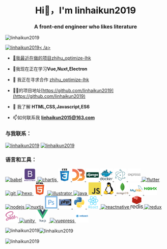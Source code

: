 <h1 align="center">Hi👋，I'm linhaikun2019</h1>
<h3 align="center">A front-end engineer who likes literature</h3>

<p align="left"> <img src ="https://komarev.com/ghpvc/?username=linhaikun2019&label=Profile%20views&color=0e75b6&style=flat" alt="linhaikun2019" /> </p>

<p align="left"> <a href="https://github.com/ryo-ma/github-profile-trophy"><img src="https://github-profile-trophy.vercel.app/?username=linhaikun2019" alt="linhaikun2019" />< /a> </p>

- 🔭我最近在做的项目[zhihu_optimize-lhk](https://github.com/linhaikun2019/zhihu_optimize-lhk)

- 🌱我现在正在学习**Vue,Nuxt,Electron**

- 👯 我正在寻求合作 [zhihu_optimize-lhk](https://github.com/linhaikun2019/zhihu_optimize-lhk)

- 👨‍💻的项目地址[https://github.com/linhaikun2019](https://github.com/linhaikun2019)

- 💬 我了解 **HTML,CSS,Javascript,ES6**

- 📫如何联系我 **linhaikun2015@163.com**

<h3 align="left">与我联系：</h3>
<p align= "left">
<a href="https://stackoverflow.com/users/linhaikun2019" target="blank"><img align="center" src="https://raw.githubusercontent.com/rahuldkjain/github-profile-readme-generator/master/src/images/icons/Social/stack-overflow.svg" alt="linhaikun2019" height="30" width="40" /></a>
<a href="https://codesandbox.com/linhaikun2019" target="blank"><img align="center" src="https://cdn.jsdelivr.net/npm/simple-icons@3.0.1/icons/codesandbox.svg " alt="linhaikun2019" height="30"width="40" /></a>
</p>

<h3 align="left">语言和工具：</h3>
<p align="left"> <a href="https://babeljs.io/" target="_blank"> <img src="https://www.vectorlogo.zone/logos/babeljs/babeljs-icon.svg" alt="babel" width="40" height="40"/></a> <a href="https://getbootstrap.com" target="_blank"> <img src="https://raw.githubusercontent.com/devicons/devicon/master/icons/bootstrap/bootstrap-plain-wordmark.svg" alt="bootstrap" width="40" height="40"/> </a> <a href ="https://www.chartjs.org" target="_blank"> <img src="https://www.chartjs.org/media/logo-title.svg" alt="chartjs" width="40 height="40"/></a><a href="https://www.w3schools.com/css/" target="_blank"> <img src="https://raw.githubusercontent.com/devicons/devicon/master/icons/css3/css3-original-wordmark.svg" alt="css3" width="40" height="40"/></a><a href="https://d3js.org/" target="_blank"> <img src="https://raw.githubusercontent.com/devicons/devicon/master/icons/d3js/d3js-original.svg" alt="d3js" width="40" height=" 40"/></a><a href="https://www.djangoproject.com/" target="_blank"> <img src="https://raw.githubusercontent.com/devicons/devicon/master/icons/django/django-original.svg" alt="django" width="40" height="40"/> </a> <a href="https://www.docker.com/" target="_blank"> <img src="https://raw.githubusercontent.com/devicons/devicon/master/icons/docker/docker-original-wordmark.svg" alt="docker" width="40" height="40"/></a><a href="https://www.electronjs.org" target="_blank"> <img src="https://raw.githubusercontent.com/devicons/devicon/master/icons/electron/electron-original.svg" alt="electron" width="40" height="40"/></a><a href="https://expressjs.com" target="_blank"> <img src="https://raw.githubusercontent.com/devicons/devicon/master/icons/express/express-original-wordmark.svg" alt="express" width="40" height ="40"/></a><a href="https://flutter.dev" target="_blank"> <img src="https://www.vectorlogo.zone/logos/flutterio/flutterio-icon.svg" alt="flutter" width="40" height="40"/></a><a href="https://git-scm.com/" target="_blank"> <img src ="https://www.vectorlogo.zone/logos/git-scm/git-scm-icon.svg" alt="git" width="40" height="40"/> </a> <a href ="hexo.io/" target="_blank"> <img src="https://www.vectorlogo.zone/logos/hexoio/hexoio-icon.svg" alt="hexo" width="40" height="40"/></a><a href="https://www.w3.org/html/" target="_blank"> <img src="https://raw.githubusercontent.com/devicons/devicon/master/icons/html5/html5-original-wordmark.svg" alt="html5" width="40" height="40"/></a><a href="https://www.adobe.com/in/products/illustrator.html" target="_blank"> <img src="https://www.vectorlogo.zone/logos/adobe_illustrator/adobe_illustrator-icon.svg" alt="illustrator" width="40" height="40"/ ></a><a href="https://www.java.com" target="_blank"> <img src="https://raw.githubusercontent.com/devicons/devicon/master/icons/java/java-original. svg" alt="java" width="40" height="40"/> </a> <a href="https://developer.mozilla.org/en-US/docs/Web/JavaScript" target= "_blank"> <img src="https://raw.githubusercontent.com/devicons/devicon/master/icons/javascript/javascript-original.svg" alt="javascript" width="40" height="40" /></a><a href="https://www.linux.org/" target="_blank"> <img src="https://raw.githubusercontent.com/devicons/devicon/master/icons/linux/linux-original.svg" alt="linux" width="40" height="40"/></a><a href="https://www.mongodb.com/" target="_blank"> <img src="https://raw.githubusercontent.com/devicons/devicon/master/icons/mongodb/mongodb-original-wordmark.svg" alt="mongodb" width="40" height="40"/> </a> <a href="https://www.mysql.com/" target="_blank"> <img src="https://raw.githubusercontent.com/devicons/devicon/master/icons/mysql/mysql-original-wordmark.svg" alt="mysql" width="40" height="40"/></a><a href="https:// www.nginx.com" target="_blank"> <img src="https://raw.githubusercontent.com/devicons/devicon/master/icons/nginx/nginx-original.svg" alt="nginx" width="40" height=" 40"/></a><a href="https://nodejs.org" target="_blank"> <img src="https://raw.githubusercontent.com/devicons/devicon/master/icons/ nodejs/nodejs-original-wordmark.svg" alt="nodejs" width="40" height="40"/></a><a href="https://nuxtjs.org/" target="_blank" > <img src="https://www.vectorlogo.zone/logos/nuxtjs/nuxtjs-icon.svg" alt="nuxtjs" width="40" height="40"/> </a> <a href="https://www.photoshop.com/en" target="_blank"> <img src="https://raw.githubusercontent.com/devicons/devicon/master/icons/photoshop/photoshop-line.svg" alt="photoshop" width="40" height="40"/></a><a href="https://www.php.net" target="_blank"> <img src=" https://raw.githubusercontent.com/devicons/devicon/master/icons/php/php-original.svg" alt="php" width="40" height="40"/> </a> <a href ="https://www.python.org" target="_blank"> <img src="https://raw.githubusercontent.com/devicons/devicon/master/icons/python/python-original.svg" alt ="python" width="40"height="40"/> </a> <a href="https://reactjs.org/" target="_blank"> <img src="https://raw.githubusercontent.com/devicons/devicon/ master/icons/react/react-original-wordmark.svg" alt="react" width="40" height="40"/> </a> <a href="https://reactnative.dev/" target ="_blank"> <img src="https://reactnative.dev/img/header_logo.svg" alt="reactnative" width="40" height="40"/></a><a href=" https://redis.io" target="_blank"> <img src="https://raw.githubusercontent.com/devicons/devicon/master/icons/redis/redis-original-wordmark.svg" alt="redis" width="40" height="40"/></a><a href="https://redux.js.org" target="_blank"> <img src="https://raw. githubusercontent.com/devicons/devicon/master/icons/redux/redux-original.svg" alt="redux" width="40" height="40"/> </a> <a href="https://sass-lang.com" target="_blank"> <img src="https://raw.githubusercontent.com/devicons/devicon/master/icons/sass/sass-original.svg" alt="sass" width= "40" height="40"/></a><a href="https://unity.com/" target="_blank"> <img src="https://www.vectorlogo.zone/logos/unity3d/unity3d-icon.svg" alt="unity" width="40" height="40"/></a><a href="https://vuejs.org/" target="_blank"> <img src="https://raw.githubusercontent.com/devicons/devicon/master/icons/vuejs/vuejs-original-wordmark.svg" alt="vuejs" width="40" height="40"/></a><a href ="https://vuepress.vuejs.org/" target="_blank"> <img src="https://raw.githubusercontent.com/AliasIO/wappalyzer/master/src/drivers/webextension/images/icons/VuePress.svg" alt="vuepress" width="40" height="40"/></a><a href="https://webpack.js.org" target="_blank"> <img src="https://raw.githubusercontent.com/devicons/devicon/d00d0969292a6569d45b06d3f350f463a0107b0d/icons/webpack/webpack-original-wordmark.svg" alt="webpack" width="40" height="40"/></a></p>

<p><img align="left" src="https://github-readme-stats.vercel.app/api/top-langs?username=linhaikun2019&show_icons=true&locale=en&layout=compact" alt="linhaikun2019" /> </p>

<p> <img align="center" src="https://github-readme-stats.vercel.app/api?username=linhaikun2019&show_icons=true&locale=en" alt="linhaikun2019" /> </p>

<p><img align="center" src="https://github-readme-streak-stats.herokuapp.com/?user=linhaikun2019&" alt="linhaikun2019" /></p>
